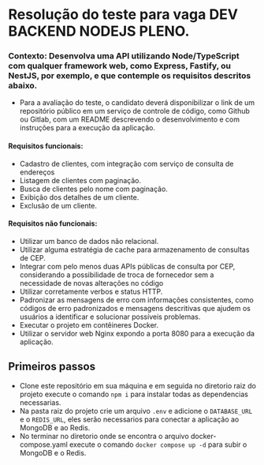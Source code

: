 # Resolução do teste para vaga DEV BACKEND NODEJS PLENO.

### Contexto: Desenvolva uma API utilizando Node/TypeScript com qualquer framework web, como Express, Fastify, ou NestJS, por exemplo, e que contemple os requisitos descritos abaixo.

- Para a avaliação do teste, o candidato deverá disponibilizar o link de um repositório público em
  um serviço de controle de código, como Github ou Gitlab, com um README descrevendo o
  desenvolvimento e com instruções para a execução da aplicação.

#### Requisitos funcionais:

- Cadastro de clientes, com integração com serviço de consulta de endereços
- Listagem de clientes com paginação.
- Busca de clientes pelo nome com paginação.
- Exibição dos detalhes de um cliente.
- Exclusão de um cliente.

#### Requisitos não funcionais:

- Utilizar um banco de dados não relacional.
- Utilizar alguma estratégia de cache para armazenamento de consultas de CEP.
- Integrar com pelo menos duas APIs públicas de consulta por CEP, considerando a possibilidade
  de troca de fornecedor sem a necessidade de novas alterações no código
- Utilizar corretamente verbos e status HTTP.
- Padronizar as mensagens de erro com informações consistentes, como códigos de erro
  padronizados e mensagens descritivas que ajudem os usuários a identificar e solucionar
  possíveis problemas.
- Executar o projeto em contêineres Docker.
- Utilizar o servidor web Nginx expondo a porta 8080 para a execução da aplicação.

## Primeiros passos

- Clone este repositório em sua máquina e em seguida no diretorio raiz do projeto execute o comando `npm i` para instalar todas as dependencias necessarias.
- Na pasta raiz do projeto crie um arquivo `.env` e adicione o `DATABASE_URL` e o `REDIS_URL`, eles serão necessarios para conectar a aplicação ao MongoDB e ao Redis.
- No terminar no diretorio onde se encontra o arquivo docker-compose.yaml execute o comando `docker compose up -d` para subir o MongoDB e o Redis.
